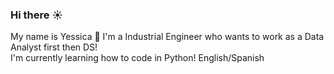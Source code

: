 ### Hi there :sunny:
My name is Yessica :cherry_blossom:
I'm a Industrial Engineer who wants to work as a Data Analyst first then DS!  
I'm currently learning how to code in Python!
English/Spanish

